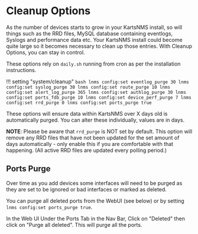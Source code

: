 # Cleanup Options

As the number of devices starts to grow in your KartsNMS install, so
will things such as the RRD files, MySQL database containing
eventlogs, Syslogs and performance data etc. Your KartsNMS install
could become quite large so it becomes necessary to clean up those
entries. With Cleanup Options, you can stay in control.

These options rely on ```daily.sh``` running from cron as per the installation instructions.

!!! setting "system/cleanup"
    ```bash
    lnms config:set eventlog_purge 30
    lnms config:set syslog_purge 30
    lnms config:set route_purge 10
    lnms config:set alert_log_purge 365
    lnms config:set authlog_purge 30
    lnms config:set ports_fdb_purge 10
    lnms config:set device_perf_purge 7
    lnms config:set rrd_purge 0
    lnms config:set ports_purge true
    ```

These options will ensure data within KartsNMS over X days old is
automatically purged. You can alter these individually, values are in
days.

**NOTE**: Please be aware that `rrd_purge` is NOT set
by default. This option will remove any RRD files that have not been
updated for the set amount of days automatically - only enable this if
you are comfortable with that happening. (All active RRD files are
updated every polling period.)

## Ports Purge

Over time as you add devices some interfaces will need to be purged as
they are set to be ignored or bad interfaces or marked as deleted.

You can purge all deleted ports from the WebUI (see below) or by
setting `lnms config:set ports_purge true`.

In the Web UI Under the Ports Tab in the Nav Bar, Click on "Deleted"
then click on "Purge all deleted". This will purge all the ports.
